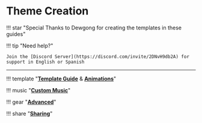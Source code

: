 # Theme Creation

!!! star "Special Thanks to Dewgong for creating the templates in these guides"


!!! tip "Need help?"

    Join the [Discord Server](https://discord.com/invite/2DNvH9db2A) for support in English or Spanish

------------------------------

<div class="grid cards" markdown>

!!! template "[__Template Guide__](themes/template.md) & [__Animations__](themes/anim.md)"

!!! music "[__Custom Music__](music/index.md)"

!!! gear "[__Advanced__](advanced/launcher.md)"

!!! share "[__Sharing__](sharing.md)"

</div>